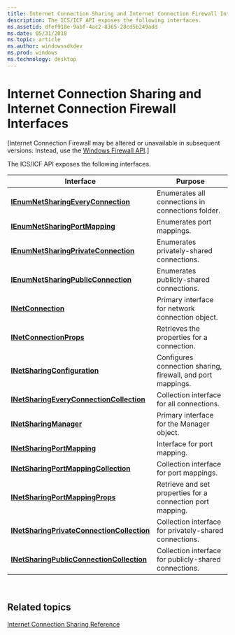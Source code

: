```yaml
---
title: Internet Connection Sharing and Internet Connection Firewall Interfaces
description: The ICS/ICF API exposes the following interfaces.
ms.assetid: dfef918e-9abf-4ac2-8365-28cd5b249add
ms.date: 05/31/2018
ms.topic: article
ms.author: windowssdkdev
ms.prod: windows
ms.technology: desktop
---
```


# Internet Connection Sharing and Internet Connection Firewall Interfaces

\[Internet Connection Firewall may be altered or unavailable in subsequent versions. Instead, use the [Windows Firewall API](windows-firewall-start-page.md).\]

The ICS/ICF API exposes the following interfaces.



| Interface                                                                                | Purpose                                                     |
|------------------------------------------------------------------------------------------|-------------------------------------------------------------|
| [**IEnumNetSharingEveryConnection**](/windows/previous-versions/NetCon/nn-netcon-ienumnetsharingeveryconnection?branch=master)                 | Enumerates all connections in connections folder.           |
| [**IEnumNetSharingPortMapping**](/windows/previous-versions/NetCon/nn-netcon-ienumnetsharingportmapping?branch=master)                         | Enumerates port mappings.                                   |
| [**IEnumNetSharingPrivateConnection**](/windows/previous-versions/NetCon/nn-netcon-ienumnetsharingprivateconnection?branch=master)             | Enumerates privately-shared connections.                    |
| [**IEnumNetSharingPublicConnection**](/windows/previous-versions/NetCon/nn-netcon-ienumnetsharingpublicconnection?branch=master)               | Enumerates publicly-shared connections.                     |
| [**INetConnection**](/windows/previous-versions/NetCon/nn-netcon-inetconnection?branch=master)                                                 | Primary interface for network connection object.            |
| [**INetConnectionProps**](/windows/previous-versions/NetCon/nn-netcon-inetconnectionprops?branch=master)                                       | Retrieves the properties for a connection.                  |
| [**INetSharingConfiguration**](/windows/previous-versions/NetCon/nn-netcon-inetsharingconfiguration?branch=master)                             | Configures connection sharing, firewall, and port mappings. |
| [**INetSharingEveryConnectionCollection**](/windows/previous-versions/NetCon/nn-netcon-inetsharingeveryconnectioncollection?branch=master)     | Collection interface for all connections.                   |
| [**INetSharingManager**](/windows/previous-versions/NetCon/nn-netcon-inetsharingmanager?branch=master)                                         | Primary interface for the Manager object.                   |
| [**INetSharingPortMapping**](/windows/previous-versions/NetCon/nn-netcon-inetsharingportmapping?branch=master)                                 | Interface for port mapping.                                 |
| [**INetSharingPortMappingCollection**](/windows/previous-versions/NetCon/nn-netcon-inetsharingportmappingcollection?branch=master)             | Collection interface for port mappings.                     |
| [**INetSharingPortMappingProps**](/windows/previous-versions/NetCon/nn-netcon-inetsharingportmappingprops?branch=master)                       | Retrieve and set properties for a connection port mapping.  |
| [**INetSharingPrivateConnectionCollection**](/windows/previous-versions/NetCon/nn-netcon-inetsharingprivateconnectioncollection?branch=master) | Collection interface for privately-shared connections.      |
| [**INetSharingPublicConnectionCollection**](/windows/previous-versions/NetCon/nn-netcon-inetsharingpublicconnectioncollection?branch=master)   | Collection interface for publicly-shared connections.       |



 

## Related topics

<dl> <dt>

[Internet Connection Sharing Reference](internet-connection-sharing-and-internet-connection-firewall-reference.md)
</dt> </dl>

 

 




